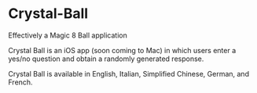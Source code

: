 # Crystal-Ball
Effectively a Magic 8 Ball application

Crystal Ball is an iOS app (soon coming to Mac) in which users enter a yes/no question and obtain a randomly generated response.

Crystal Ball is available in English, Italian, Simplified Chinese, German, and French.
